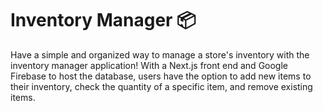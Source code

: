 # Inventory Manager 📦

Have a simple and organized way to manage a store's inventory with the inventory manager application! With a Next.js front end and Google Firebase to host the database, users have the option to add new items to their inventory, check the quantity of a specific item, and remove existing items.
